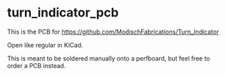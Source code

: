 # turn_indicator_pcb

This is the PCB for https://github.com/ModischFabrications/Turn_Indicator

Open like regular in KiCad. 

This is meant to be soldered manually onto a perfboard, but feel free to order a PCB instead. 
